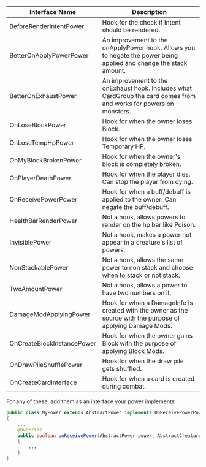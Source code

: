 Interface Name | Description
--- | ---
BeforeRenderIntentPower | Hook for the check if Intent should be rendered.
BetterOnApplyPowerPower | An improvement to the onApplyPower hook. Allows you to negate the power being applied and change the stack amount.
BetterOnExhaustPower | An improvement to the onExhaust hook. Includes what CardGroup the card comes from and works for powers on monsters.
OnLoseBlockPower | Hook for when the owner loses Block.
OnLoseTempHpPower | Hook for when the owner loses Temporary HP.
OnMyBlockBrokenPower | Hook for when the owner's block is completely broken.
OnPlayerDeathPower | Hook for when the player dies. Can stop the player from dying.
OnReceivePowerPower | Hook for when a buff/debuff is applied to the owner. Can negate the buff/debuff.
HealthBarRenderPower | Not a hook, allows powers to render on the hp bar like Poison.
InvisiblePower | Not a hook, makes a power not appear in a creature's list of powers.
NonStackablePower | Not a hook, allows the same power to non stack and choose when to stack or not stack.
TwoAmountPower | Not a hook, allows a power to have two numbers on it.
DamageModApplyingPower | Hook for when a DamageInfo is created with the owner as the source with the purpose of applying Damage Mods.
OnCreateBlockInstancePower | Hook for when the owner gains Block with the purpose of applying Block Mods.
OnDrawPileShufflePower | Hook for when the draw pile gets shuffled.
OnCreateCardInterface | Hook for when a card is created during combat.

For any of these, add them as an interface your power implements.
```Java
public class MyPower extends AbstractPower implements OnReceivePowerPower
{
    ...
    @Override
    public boolean onReceivePower(AbstractPower power, AbstractCreature target, AbstractCreature source)
    {
        ...
    }
}
```